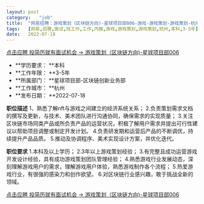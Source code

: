```yaml
---
layout:	post
category:	"job"
title:	"网易招聘：游戏策划（区块链方向)-星球项目部006-游戏-游戏策划-游戏策划-杭州本科3-5年"
tags:	[网易,招聘,面试,找工作,工作,内推,游戏,游戏策划,游戏策划,杭州,本科,3-5年]
date:	2022-07-18
---
```


[点击应聘 投简历就有面试机会 -> 游戏策划（区块链方向)-星球项目部006](http://mobile.bole.netease.com/bole/boleDetail?id=38867&employeeId=346f03c3cda5f04c&key=all)



- **学历要求： **本科
- **工作年限： **3-5年
- **所属部门： **星球项目部-区块链创新业务部
- **工作城市： **杭州
- **发布日期： **2022-07-18



**职位描述**
1、熟悉了解nft与游戏之间建立的经济系统关系；
2.负责策划需求文档的撰写及更新，与技术、美术团队进行沟通协同，确保需求的实现质量；
3.关注区块链市场同类产品或所负责产品的运营状况，积极了解用户需求并提出可行性建议以帮助项目调整或制定开发计划。
4.负责研发期和运营后产品的不断调优，持续提升产品品质。
5.推动及协调程序、美术实现设计方案，并优化迭代。



**职位要求**
1.本科及以上学历；
2.3年以上游戏策划经验；
3.有完整且成功运营游戏开发设计经验，具有成功游戏策划团队管理经验；
4.熟悉游戏行业发展动态，深刻理解游戏用户的需求，理解游戏用户体验，熟悉游戏制作各个流程；
5.热爱游戏行业，有很强的感染力和创作欲望。
6.对区块链行业感兴趣，敢于挑战全新的领域。



[点击应聘 投简历就有面试机会 -> 游戏策划（区块链方向)-星球项目部006](http://mobile.bole.netease.com/bole/boleDetail?id=38867&employeeId=346f03c3cda5f04c&key=all)